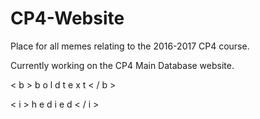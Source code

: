 # CP4-Website
Place for all memes relating to the 2016-2017 CP4 course.

Currently working on the CP4 Main Database website.

< b > b o l d  t e x t < / b >

< i > h e d i e d < / i >

